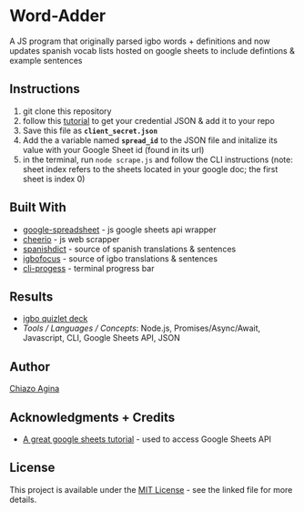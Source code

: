 # Word-Adder
A JS program that originally parsed igbo words + definitions and now updates spanish vocab lists hosted on google sheets to include defintions & example sentences

## Instructions
1. git clone this repository
2. follow this [tutorial](https://www.fastcomet.com/tutorials/nodejs/google-spreadsheet-package) to get your credential JSON & add it to your repo
3. Save this file as **`client_secret.json`**
4. Add the a variable named **`spread_id`** to the JSON file and initalize its value with your Google Sheet id (found in its url)
5. in the terminal, run `node scrape.js` and follow the CLI instructions (note: sheet index refers to the sheets located in your google doc; the first sheet is index 0)

## Built With
* [google-spreadsheet](https://www.npmjs.com/package/google-spreadsheet) - js google sheets api wrapper
* [cheerio](http://cheerio.js.org/) - js web scrapper
* [spanishdict](https://www.spanishdict.com/) - source of spanish translations & sentences
* [igbofocus](http://www.igbofocus.co.uk/Igbo-Language/Learn-Some-Every-Day-Igbo-Word/learn-some-every-day-igbo-words.html) - source of igbo translations & sentences
* [cli-progess](https://www.npmjs.com/package/cli-progress) - terminal progress bar

## Results
* [igbo quizlet deck](https://quizlet.com/_6j7wyw)
* *Tools / Languages / Concepts*: Node.js, Promises/Async/Await, Javascript, CLI, Google Sheets API, JSON 

## Author
[Chiazo Agina](https://chiazo.github.io)

## Acknowledgments + Credits
* [A great google sheets tutorial](https://www.fastcomet.com/tutorials/nodejs/google-spreadsheet-package)  - used to access Google Sheets API

## License

This project is available under the [MIT License](LICENSE.md) - see the linked file for more details.